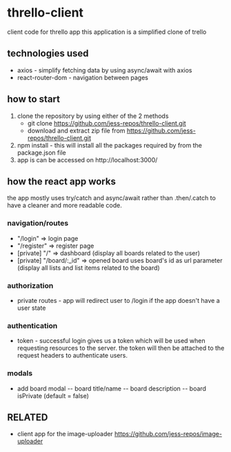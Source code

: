 # thrello-client

client code for thrello app
this application is a simplified clone of trello

## technologies used

- axios - simplify fetching data by using async/await with axios
- react-router-dom - navigation between pages

## how to start

1. clone the repository by using either of the 2 methods
   - git clone https://github.com/jess-repos/thrello-client.git
   - download and extract zip file from https://github.com/jess-repos/thrello-client.git
2. npm install - this will install all the packages required by from the package.json file
3. app is can be accessed on http://localhost:3000/

## how the react app works

the app mostly uses try/catch and async/await rather than .then/.catch to have a cleaner and more readable code.

### navigation/routes

- "/login" => login page
- "/register" => register page
- [private] "/" => dashboard (display all boards related to the user)
- [private] "/board/:\_id" => opened board uses board's id as url parameter (display all lists and list items related to the board)

### authorization

- private routes - app will redirect user to /login if the app doesn't have a user state 

### authentication

- token - successful login gives us a token which will be used when requesting resources to the server. the token will then be attached to the request headers to authenticate users.

### modals

- add board modal
  -- board title/name
  -- board description
  -- board isPrivate (default = false)

## RELATED

- client app for the image-uploader https://github.com/jess-repos/image-uploader
